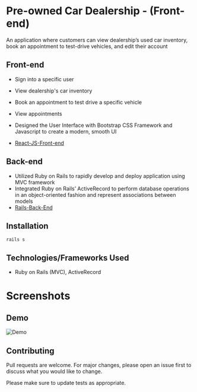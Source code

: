 # Pre-owned Car Dealership - (Front-end)

An application where customers can view dealership’s used car inventory, book an appointment to test-drive vehicles, and edit their account

## Front-end

- Sign into a specific user
- View dealership's car inventory
- Book an appointment to test drive a specific vehicle
- View appointments

- Designed the User Interface with Bootstrap CSS Framework and Javascript to create a modern, smooth UI

- [React-JS-Front-end](https://github.com/zerminaejaz/car_dealership_frontend)

## Back-end

- Utilized Ruby on Rails to rapidly develop and deploy application using MVC framework
- Integrated Ruby on Rails’ ActiveRecord to perform database operations in an object-oriented fashion and represent associations between models
- [Rails-Back-End](https://github.com/zerminaejaz/car_dealership)

## Installation

```
rails s
```

## Technologies/Frameworks Used
- Ruby on Rails (MVC), ActiveRecord

# Screenshots

## Demo

![Demo](./public/pull_over_login.gif)



## Contributing
Pull requests are welcome. For major changes, please open an issue first to discuss what you would like to change.

Please make sure to update tests as appropriate.